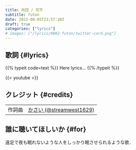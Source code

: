 ```yaml
---
title: 布団 / 可不
subtitle: futon
date: 2022-08-05T23:57:20Z
draft: true
categories: ["lyrics"]
# images: ["/lyrics/0002-futon/twitter-card.png"]
---
```

## 歌詞 {#lyrics}
{{% typeit code=text %}}
Here lyrics...
{{% /typeit %}}

{{< youtube  >}}
## クレジット {#credits}
| | |
| :-: | :-- |
| 作詞曲 | [かさい (@streamwest1629)][composer-link] |


[lyrics-writer-link]:https://twitter.com/streamwest1629
[composer-link]:https://twitter.com/streamwest1629
[illustrator-link]:https://
[movie-creator-link]:https://twitter.com/streamwest1629

## 誰に聴いてほしいか {#for}
遠足で夜も眠れないような人をしっかり眠させられるような歌．
<!-- 
## オフボーカル {#offvocals}
{{< music url="./offvocal.wav" name="Offvocal" >}}
{{< music url="./drum.wav" name="Offvocal (drum only)" >}}
{{< music url="./no-drum.wav" name="Offvocal (without drum)" >}} 
-->